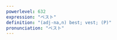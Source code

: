 ```yaml
---
powerlevel: 632
expression: "ベスト"
definition: "(adj-na,n) best; vest; (P)"
pronunciation: "ベスト"
---
```

